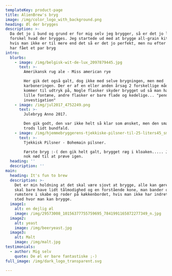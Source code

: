 ```yaml
---
templateKey: product-page
title: AlienBrew's bryg
image: /img/color_logo_with_background.png
heading: Øl der brygges
description: >-
  Da det jo i bund og grund er for mig selv jeg brygger, så er det jo lidt med
  forskel hvad der brygges. Jeg startede ud med at brygge all-grain kits. Og
  hvis man ikke er til mere end det så er det jo perfekt, men nu efter at jeg
  har fået et par bryg
intro:
  blurbs:
    - image: /img/belgisk-wit-de-lux_2097879445.jpg
      text: >-
        Amerikansk rug ale - Miss american rye

        Her gik det også galt, dog ikke med selve brygningen, men med
        karboneringen. Der er af en eller anden årsag 2 forskellige måder det
        kommer til udtryk på, Nogle flasker skyder brygget ud så man har en
        lille fontæne, andre flasker er bare flade og kedelige... "pending
        investigation"
    - image: /img/jul2017_4752249.png
      text: >-
        Julebryg Anno 2017.

        Den gik godt, den var ikke helt så klar som ønsket, men den smagte godt
        trods lidt bundfald.
    - image: /img/hjemmebryggerens-tjekkiske-pilsner-til-25-liters45_small.png
      text: >-
        Tjekkisk Pilsner - Bohemain pilsner.

        Første bryg :-( den gik helt galt, brygget røg i kloaken..... Jeg bliver
        nok nød til at prøve igen.
  heading: ''
  description: ''
main:
  heading: It's fun to brew
  description: >-
    Det er min holdning at det skal være sjovt at brygge, alle kan gøre det man
    skal bare have lidt tålmodighed og en forstående kone, man bander og
    rumstere i skabe og roder på køkkenbordet, hvis man ikke har indrettet et
    sted hvor man kan brygge.
  image1:
    alt: en dejlig øl
    image: /img/29573008_10156377755759695_7841991165872277349_n.jpg
  image2:
    alt: yeast
    image: /img/beeryeast.jpg
  image3:
    alt: Malt
    image: /img/malt.jpg
testimonials:
  - author: Mig selv
    quote: De øl er bare fantastiske ;-)
full_image: /img/dark_logo_transparent.svg

---
```

